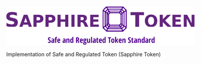 <p align="center">
  <img src="./docs/sapphire-token-logo.png" title="Sapphire Token">
</p>
Implementation of Safe and Regulated Token (Sapphire Token)
